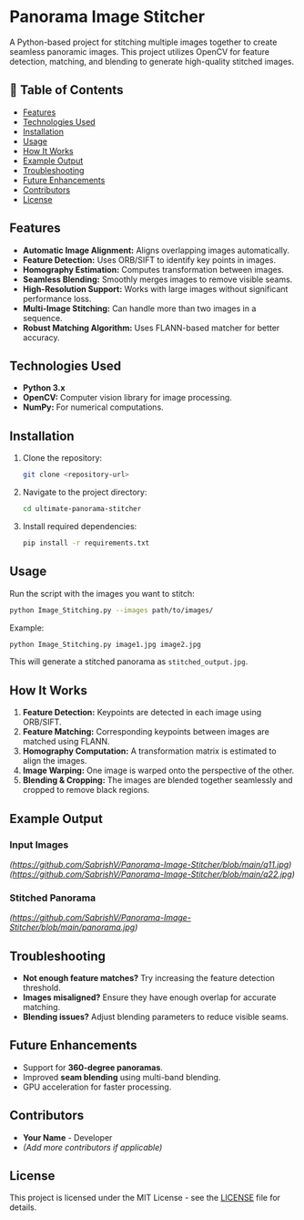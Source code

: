 # Panorama Image Stitcher

A Python-based project for stitching multiple images together to create seamless panoramic images. This project utilizes OpenCV for feature detection, matching, and blending to generate high-quality stitched images.

## 📜 Table of Contents
- [Features](#features)
- [Technologies Used](#technologies-used)
- [Installation](#installation)
- [Usage](#usage)
- [How It Works](#how-it-works)
- [Example Output](#example-output)
- [Troubleshooting](#troubleshooting)
- [Future Enhancements](#future-enhancements)
- [Contributors](#contributors)
- [License](#license)

## Features
- **Automatic Image Alignment:** Aligns overlapping images automatically.
- **Feature Detection:** Uses ORB/SIFT to identify key points in images.
- **Homography Estimation:** Computes transformation between images.
- **Seamless Blending:** Smoothly merges images to remove visible seams.
- **High-Resolution Support:** Works with large images without significant performance loss.
- **Multi-Image Stitching:** Can handle more than two images in a sequence.
- **Robust Matching Algorithm:** Uses FLANN-based matcher for better accuracy.

## Technologies Used
- **Python 3.x**
- **OpenCV:** Computer vision library for image processing.
- **NumPy:** For numerical computations.

## Installation
1. Clone the repository:
   ```sh
   git clone <repository-url>
   ```
2. Navigate to the project directory:
   ```sh
   cd ultimate-panorama-stitcher
   ```
3. Install required dependencies:
   ```sh
   pip install -r requirements.txt
   ```

## Usage
Run the script with the images you want to stitch:
```sh
python Image_Stitching.py --images path/to/images/
```
Example:
```sh
python Image_Stitching.py image1.jpg image2.jpg
```
This will generate a stitched panorama as `stitched_output.jpg`.

## How It Works
1. **Feature Detection:** Keypoints are detected in each image using ORB/SIFT.
2. **Feature Matching:** Corresponding keypoints between images are matched using FLANN.
3. **Homography Computation:** A transformation matrix is estimated to align the images.
4. **Image Warping:** One image is warped onto the perspective of the other.
5. **Blending & Cropping:** The images are blended together seamlessly and cropped to remove black regions.

## Example Output
### Input Images
*(https://github.com/SabrishV/Panorama-Image-Stitcher/blob/main/q11.jpg)*
*(https://github.com/SabrishV/Panorama-Image-Stitcher/blob/main/q22.jpg)*

### Stitched Panorama
*(https://github.com/SabrishV/Panorama-Image-Stitcher/blob/main/panorama.jpg)*

## Troubleshooting
- **Not enough feature matches?** Try increasing the feature detection threshold.
- **Images misaligned?** Ensure they have enough overlap for accurate matching.
- **Blending issues?** Adjust blending parameters to reduce visible seams.

## Future Enhancements
- Support for **360-degree panoramas**.
- Improved **seam blending** using multi-band blending.
- GPU acceleration for faster processing.

## Contributors
- **Your Name** - Developer
- *(Add more contributors if applicable)*

## License
This project is licensed under the MIT License - see the [LICENSE](LICENSE) file for details.
